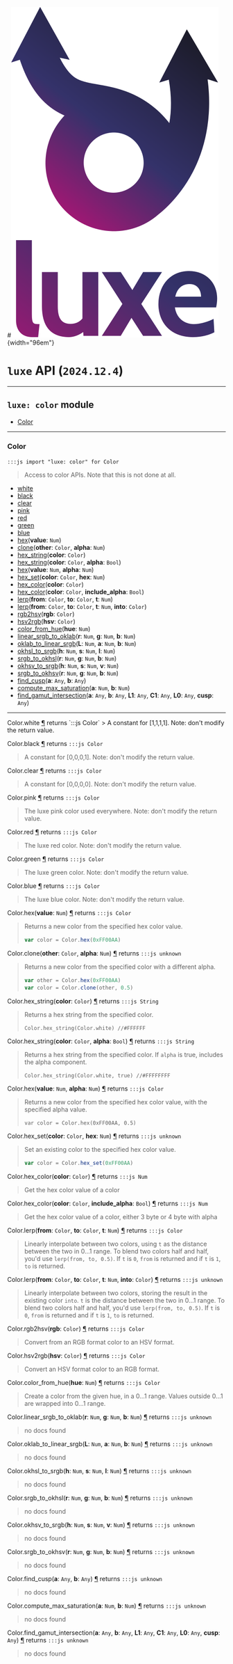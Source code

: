 #![](../../../images/luxe-dark.svg){width="96em"}

# `luxe` API (`2024.12.4`)  


---

## `luxe: color` module

- [Color](#color)   

---

### Color
`:::js import "luxe: color" for Color`
> Access to color APIs. Note that this is not done at all.

- [white](#Color.white)
- [black](#Color.black)
- [clear](#Color.clear)
- [pink](#Color.pink)
- [red](#Color.red)
- [green](#Color.green)
- [blue](#Color.blue)
- [hex](#Color.hex)(**value**: `Num`)
- [clone](#Color.clone+2)(**other**: `Color`, **alpha**: `Num`)
- [hex_string](#Color.hex_string)(**color**: `Color`)
- [hex_string](#Color.hex_string+2)(**color**: `Color`, **alpha**: `Bool`)
- [hex](#Color.hex+2)(**value**: `Num`, **alpha**: `Num`)
- [hex_set](#Color.hex_set+2)(**color**: `Color`, **hex**: `Num`)
- [hex_color](#Color.hex_color)(**color**: `Color`)
- [hex_color](#Color.hex_color+2)(**color**: `Color`, **include_alpha**: `Bool`)
- [lerp](#Color.lerp+3)(**from**: `Color`, **to**: `Color`, **t**: `Num`)
- [lerp](#Color.lerp+4)(**from**: `Color`, **to**: `Color`, **t**: `Num`, **into**: `Color`)
- [rgb2hsv](#Color.rgb2hsv)(**rgb**: `Color`)
- [hsv2rgb](#Color.hsv2rgb)(**hsv**: `Color`)
- [color_from_hue](#Color.color_from_hue)(**hue**: `Num`)
- [linear_srgb_to_oklab](#Color.linear_srgb_to_oklab+3)(**r**: `Num`, **g**: `Num`, **b**: `Num`)
- [oklab_to_linear_srgb](#Color.oklab_to_linear_srgb+3)(**L**: `Num`, **a**: `Num`, **b**: `Num`)
- [okhsl_to_srgb](#Color.okhsl_to_srgb+3)(**h**: `Num`, **s**: `Num`, **l**: `Num`)
- [srgb_to_okhsl](#Color.srgb_to_okhsl+3)(**r**: `Num`, **g**: `Num`, **b**: `Num`)
- [okhsv_to_srgb](#Color.okhsv_to_srgb+3)(**h**: `Num`, **s**: `Num`, **v**: `Num`)
- [srgb_to_okhsv](#Color.srgb_to_okhsv+3)(**r**: `Num`, **g**: `Num`, **b**: `Num`)
- [find_cusp](#Color.find_cusp+2)(**a**: `Any`, **b**: `Any`)
- [compute_max_saturation](#Color.compute_max_saturation+2)(**a**: `Num`, **b**: `Num`)
- [find_gamut_intersection](#Color.find_gamut_intersection+6)(**a**: `Any`, **b**: `Any`, **L1**: `Any`, **C1**: `Any`, **L0**: `Any`, **cusp**: `Any`)

<hr/>
<endpoint module="luxe: color" class="Color" signature="white"></endpoint>
<signature id="Color.white">Color.white
<a class="headerlink" href="#Color.white" title="Permanent link">¶</a></signature>
<span class='api_ret'>returns</span> `:::js Color`
> A constant for [1,1,1,1]. Note: don't modify the return value.   

<endpoint module="luxe: color" class="Color" signature="black"></endpoint>
<signature id="Color.black">Color.black
<a class="headerlink" href="#Color.black" title="Permanent link">¶</a></signature>
<span class='api_ret'>returns</span> `:::js Color`
> A constant for [0,0,0,1]. Note: don't modify the return value.   

<endpoint module="luxe: color" class="Color" signature="clear"></endpoint>
<signature id="Color.clear">Color.clear
<a class="headerlink" href="#Color.clear" title="Permanent link">¶</a></signature>
<span class='api_ret'>returns</span> `:::js Color`
> A constant for [0,0,0,0]. Note: don't modify the return value.   

<endpoint module="luxe: color" class="Color" signature="pink"></endpoint>
<signature id="Color.pink">Color.pink
<a class="headerlink" href="#Color.pink" title="Permanent link">¶</a></signature>
<span class='api_ret'>returns</span> `:::js Color`
> The luxe pink color used everywhere. Note: don't modify the return value.   

<endpoint module="luxe: color" class="Color" signature="red"></endpoint>
<signature id="Color.red">Color.red
<a class="headerlink" href="#Color.red" title="Permanent link">¶</a></signature>
<span class='api_ret'>returns</span> `:::js Color`
> The luxe red color. Note: don't modify the return value.   

<endpoint module="luxe: color" class="Color" signature="green"></endpoint>
<signature id="Color.green">Color.green
<a class="headerlink" href="#Color.green" title="Permanent link">¶</a></signature>
<span class='api_ret'>returns</span> `:::js Color`
> The luxe green color. Note: don't modify the return value.   

<endpoint module="luxe: color" class="Color" signature="blue"></endpoint>
<signature id="Color.blue">Color.blue
<a class="headerlink" href="#Color.blue" title="Permanent link">¶</a></signature>
<span class='api_ret'>returns</span> `:::js Color`
> The luxe blue color. Note: don't modify the return value.   

<endpoint module="luxe: color" class="Color" signature="hex(value : Num)"></endpoint>
<signature id="Color.hex">Color.hex(**value**: `Num`)
<a class="headerlink" href="#Color.hex" title="Permanent link">¶</a></signature>
<span class='api_ret'>returns</span> `:::js Color`
> Returns a new color from the specified hex color value.
> 
>   ```js
>   var color = Color.hex(0xFF00AA)
>   ```   

<endpoint module="luxe: color" class="Color" signature="clone(other : Color, alpha : Num)"></endpoint>
<signature id="Color.clone+2">Color.clone(**other**: `Color`, **alpha**: `Num`)
<a class="headerlink" href="#Color.clone+2" title="Permanent link">¶</a></signature>
<span class='api_ret'>returns</span> `:::js unknown`
> Returns a new color from the specified color with a different alpha.
> 
>   ```js
>   var other = Color.hex(0xFF00AA)
>   var color = Color.clone(other, 0.5)
>   ```   

<endpoint module="luxe: color" class="Color" signature="hex_string(color : Color)"></endpoint>
<signature id="Color.hex_string">Color.hex_string(**color**: `Color`)
<a class="headerlink" href="#Color.hex_string" title="Permanent link">¶</a></signature>
<span class='api_ret'>returns</span> `:::js String`
> Returns a hex string from the specified color.
> 
>     Color.hex_string(Color.white) //#FFFFFF   

<endpoint module="luxe: color" class="Color" signature="hex_string(color : Color, alpha : Bool)"></endpoint>
<signature id="Color.hex_string+2">Color.hex_string(**color**: `Color`, **alpha**: `Bool`)
<a class="headerlink" href="#Color.hex_string+2" title="Permanent link">¶</a></signature>
<span class='api_ret'>returns</span> `:::js String`
> Returns a hex string from the specified color.
> If `alpha` is true, includes the alpha component.
> 
>     Color.hex_string(Color.white, true) //#FFFFFFFF   

<endpoint module="luxe: color" class="Color" signature="hex(value : Num, alpha : Num)"></endpoint>
<signature id="Color.hex+2">Color.hex(**value**: `Num`, **alpha**: `Num`)
<a class="headerlink" href="#Color.hex+2" title="Permanent link">¶</a></signature>
<span class='api_ret'>returns</span> `:::js Color`
> Returns a new color from the specified hex color value, with the specified alpha value.
> 
>     var color = Color.hex(0xFF00AA, 0.5)   

<endpoint module="luxe: color" class="Color" signature="hex_set(color : Color, hex : Num)"></endpoint>
<signature id="Color.hex_set+2">Color.hex_set(**color**: `Color`, **hex**: `Num`)
<a class="headerlink" href="#Color.hex_set+2" title="Permanent link">¶</a></signature>
<span class='api_ret'>returns</span> `:::js unknown`
> Set an existing color to the specified hex color value.
> 
>   ```js
>   var color = Color.hex_set(0xFF00AA)
>   ```   

<endpoint module="luxe: color" class="Color" signature="hex_color(color : Color)"></endpoint>
<signature id="Color.hex_color">Color.hex_color(**color**: `Color`)
<a class="headerlink" href="#Color.hex_color" title="Permanent link">¶</a></signature>
<span class='api_ret'>returns</span> `:::js Num`
> Get the hex color value of a color   

<endpoint module="luxe: color" class="Color" signature="hex_color(color : Color, include_alpha : Bool)"></endpoint>
<signature id="Color.hex_color+2">Color.hex_color(**color**: `Color`, **include_alpha**: `Bool`)
<a class="headerlink" href="#Color.hex_color+2" title="Permanent link">¶</a></signature>
<span class='api_ret'>returns</span> `:::js Num`
> Get the hex color value of a color, either 3 byte or 4 byte with alpha   

<endpoint module="luxe: color" class="Color" signature="lerp(from : Color, to : Color, t : Num)"></endpoint>
<signature id="Color.lerp+3">Color.lerp(**from**: `Color`, **to**: `Color`, **t**: `Num`)
<a class="headerlink" href="#Color.lerp+3" title="Permanent link">¶</a></signature>
<span class='api_ret'>returns</span> `:::js Color`
> Linearly interpolate between two colors, using `t` as the distance between the two in 0...1 range.
> To blend two colors half and half, you'd use `lerp(from, to, 0.5)`. If `t` is `0`, `from` is returned
> and if `t` is `1`, `to` is returned.   

<endpoint module="luxe: color" class="Color" signature="lerp(from : Color, to : Color, t : Num, into : Color)"></endpoint>
<signature id="Color.lerp+4">Color.lerp(**from**: `Color`, **to**: `Color`, **t**: `Num`, **into**: `Color`)
<a class="headerlink" href="#Color.lerp+4" title="Permanent link">¶</a></signature>
<span class='api_ret'>returns</span> `:::js unknown`
> Linearly interpolate between two colors, storing the result in the existing color `into`. 
> `t` is the distance between the two in 0...1 range. To blend two colors half and half, 
> you'd use `lerp(from, to, 0.5)`. If `t` is `0`, `from` is returned and if `t` is `1`, `to` is returned.   

<endpoint module="luxe: color" class="Color" signature="rgb2hsv(rgb : Color)"></endpoint>
<signature id="Color.rgb2hsv">Color.rgb2hsv(**rgb**: `Color`)
<a class="headerlink" href="#Color.rgb2hsv" title="Permanent link">¶</a></signature>
<span class='api_ret'>returns</span> `:::js Color`
> Convert from an RGB format color to an HSV format.   

<endpoint module="luxe: color" class="Color" signature="hsv2rgb(hsv : Color)"></endpoint>
<signature id="Color.hsv2rgb">Color.hsv2rgb(**hsv**: `Color`)
<a class="headerlink" href="#Color.hsv2rgb" title="Permanent link">¶</a></signature>
<span class='api_ret'>returns</span> `:::js Color`
> Convert an HSV format color to an RGB format.   

<endpoint module="luxe: color" class="Color" signature="color_from_hue(hue : Num)"></endpoint>
<signature id="Color.color_from_hue">Color.color_from_hue(**hue**: `Num`)
<a class="headerlink" href="#Color.color_from_hue" title="Permanent link">¶</a></signature>
<span class='api_ret'>returns</span> `:::js Color`
> Create a color from the given hue, in a 0...1 range. 
> Values outside 0...1 are wrapped into 0...1 range.   

<endpoint module="luxe: color" class="Color" signature="linear_srgb_to_oklab(r : Num, g : Num, b : Num)"></endpoint>
<signature id="Color.linear_srgb_to_oklab+3">Color.linear_srgb_to_oklab(**r**: `Num`, **g**: `Num`, **b**: `Num`)
<a class="headerlink" href="#Color.linear_srgb_to_oklab+3" title="Permanent link">¶</a></signature>
<span class='api_ret'>returns</span> `:::js unknown`
> no docs found   

<endpoint module="luxe: color" class="Color" signature="oklab_to_linear_srgb(L : Num, a : Num, b : Num)"></endpoint>
<signature id="Color.oklab_to_linear_srgb+3">Color.oklab_to_linear_srgb(**L**: `Num`, **a**: `Num`, **b**: `Num`)
<a class="headerlink" href="#Color.oklab_to_linear_srgb+3" title="Permanent link">¶</a></signature>
<span class='api_ret'>returns</span> `:::js unknown`
> no docs found   

<endpoint module="luxe: color" class="Color" signature="okhsl_to_srgb(h : Num, s : Num, l : Num)"></endpoint>
<signature id="Color.okhsl_to_srgb+3">Color.okhsl_to_srgb(**h**: `Num`, **s**: `Num`, **l**: `Num`)
<a class="headerlink" href="#Color.okhsl_to_srgb+3" title="Permanent link">¶</a></signature>
<span class='api_ret'>returns</span> `:::js unknown`
> no docs found   

<endpoint module="luxe: color" class="Color" signature="srgb_to_okhsl(r : Num, g : Num, b : Num)"></endpoint>
<signature id="Color.srgb_to_okhsl+3">Color.srgb_to_okhsl(**r**: `Num`, **g**: `Num`, **b**: `Num`)
<a class="headerlink" href="#Color.srgb_to_okhsl+3" title="Permanent link">¶</a></signature>
<span class='api_ret'>returns</span> `:::js unknown`
> no docs found   

<endpoint module="luxe: color" class="Color" signature="okhsv_to_srgb(h : Num, s : Num, v : Num)"></endpoint>
<signature id="Color.okhsv_to_srgb+3">Color.okhsv_to_srgb(**h**: `Num`, **s**: `Num`, **v**: `Num`)
<a class="headerlink" href="#Color.okhsv_to_srgb+3" title="Permanent link">¶</a></signature>
<span class='api_ret'>returns</span> `:::js unknown`
> no docs found   

<endpoint module="luxe: color" class="Color" signature="srgb_to_okhsv(r : Num, g : Num, b : Num)"></endpoint>
<signature id="Color.srgb_to_okhsv+3">Color.srgb_to_okhsv(**r**: `Num`, **g**: `Num`, **b**: `Num`)
<a class="headerlink" href="#Color.srgb_to_okhsv+3" title="Permanent link">¶</a></signature>
<span class='api_ret'>returns</span> `:::js unknown`
> no docs found   

<endpoint module="luxe: color" class="Color" signature="find_cusp(a : Any, b : Any)"></endpoint>
<signature id="Color.find_cusp+2">Color.find_cusp(**a**: `Any`, **b**: `Any`)
<a class="headerlink" href="#Color.find_cusp+2" title="Permanent link">¶</a></signature>
<span class='api_ret'>returns</span> `:::js unknown`
> no docs found   

<endpoint module="luxe: color" class="Color" signature="compute_max_saturation(a : Num, b : Num)"></endpoint>
<signature id="Color.compute_max_saturation+2">Color.compute_max_saturation(**a**: `Num`, **b**: `Num`)
<a class="headerlink" href="#Color.compute_max_saturation+2" title="Permanent link">¶</a></signature>
<span class='api_ret'>returns</span> `:::js unknown`
> no docs found   

<endpoint module="luxe: color" class="Color" signature="find_gamut_intersection(a : Any, b : Any, L1 : Any, C1 : Any, L0 : Any, cusp : Any)"></endpoint>
<signature id="Color.find_gamut_intersection+6">Color.find_gamut_intersection(**a**: `Any`, **b**: `Any`, **L1**: `Any`, **C1**: `Any`, **L0**: `Any`, **cusp**: `Any`)
<a class="headerlink" href="#Color.find_gamut_intersection+6" title="Permanent link">¶</a></signature>
<span class='api_ret'>returns</span> `:::js unknown`
> no docs found   

